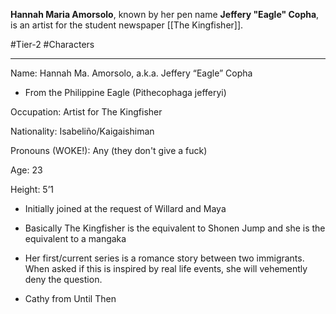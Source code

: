 **Hannah Maria Amorsolo**, known by her pen name **Jeffery "Eagle" Copha**, is an artist for the student newspaper [[The Kingfisher]].

#Tier-2 #Characters 

---
Name: Hannah Ma. Amorsolo, a.k.a. Jeffery “Eagle” Copha

- From the Philippine Eagle (Pithecophaga jefferyi)
    

Occupation: Artist for The Kingfisher

Nationality: Isabeliño/Kaigaishiman

Pronouns (WOKE!): Any (they don't give a fuck)

Age: 23

Height: 5’1

  

- Initially joined at the request of Willard and Maya
    
- Basically The Kingfisher is the equivalent to Shonen Jump and she is the equivalent to a mangaka
    
- Her first/current series is a romance story between two immigrants. When asked if this is inspired by real life events, she will vehemently deny the question.
    
- Cathy from Until Then